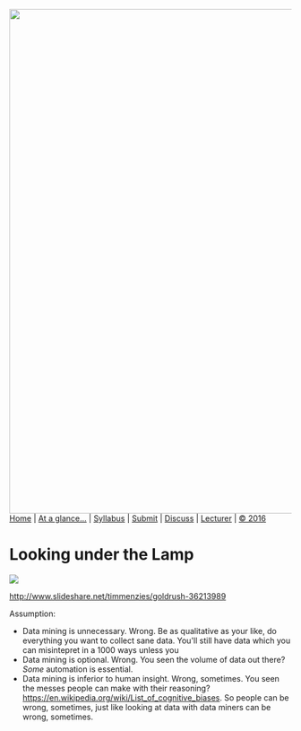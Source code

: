[<img width=900 src="https://raw.githubusercontent.com/txt/fss16/master/img/fss16.png">](http://tiny.cc/fss2016)   
[Home](http://tiny.cc/fss2016) |
[At a glance...](https://github.com/txt/fss16/blob/master/doc/glance.md) |
[Syllabus](https://github.com/txt/fss16/blob/master/doc/syllabus.md) |
[Submit](http://tiny.cc/fss2016give) |
[Discuss](https://fss16.slack.com/) |
[Lecturer](http://menzies.us) |
[&copy; 2016](https://github.com/txt/fss16/blob/master/LICENSE.md) 


# Looking under the Lamp 

![](http://tiny.cc/soonish)

http://www.slideshare.net/timmenzies/goldrush-36213989

Assumption:

+ Data mining is unnecessary. Wrong. Be as qualitative as
  your like, do everything you want to collect sane
  data. You'll still have data which you can misintepret in a
  1000 ways unless you
+ Data mining is optional. Wrong. You seen the volume of
  data out there? _Some_ automation is essential.
+ Data mining is inferior to human insight. Wrong, sometimes. 
  You seen the messes people can make with their reasoning?
  https://en.wikipedia.org/wiki/List_of_cognitive_biases. So people can
  be wrong, sometimes, just like looking at data with data miners can be wrong,
  sometimes.


